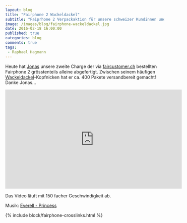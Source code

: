 ```yaml
---
layout: blog
title: "Fairphone 2 Wackeldackel"
subtitle: "Faiprhone 2 Verpackaktion für unsere schweizer Kundinnen und Kunden mit 150 fache Geschwindigkeit aufgenommen."
image: /images/blog/fairphone-wackeldackel.jpg
date: 2016-02-18 16:00:00
published: true
categories: blog
comments: true
tags:
 - Raphael Hagmann
---
```

Heute hat [Jonas](/ueber-uns/team/jonas-leimgruber/) unsere zweite Charge der via [faircustomer.ch](http://fairphone.faircustomer.ch/) bestellten Fairphone 2 grösstenteils alleine abgefertigt. Zwischen seinem häufigen [Wackeldackel](https://de.wikipedia.org/wiki/Wackeldackel)-Kopfnicken hat er ca. 400 Pakete versandbereit gemacht! Danke Jonas...

<iframe width="560" height="315" src="https://www.youtube.com/embed/uDFboC6VELY" frameborder="0" allowfullscreen></iframe>

Das Video läuft mit 150 facher Geschwindigkeit ab.

Musik: [Everell - Princess](https://soundcloud.com/everell/princess)

{% include block/fairphone-crosslinks.html %}
